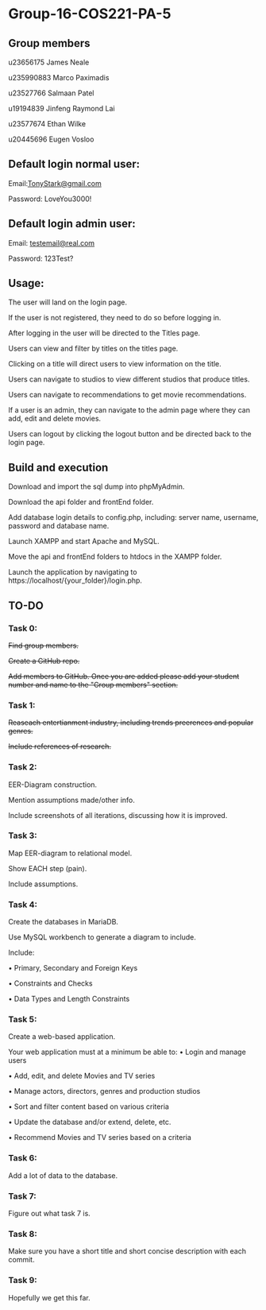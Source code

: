 # Group-16-COS221-PA-5

## Group members

u23656175 James Neale

u235990883 Marco Paximadis

u23527766 Salmaan Patel

u19194839 Jinfeng Raymond Lai

u23577674 Ethan Wilke

u20445696 Eugen Vosloo


## Default login normal user: 

Email:TonyStark@gmail.com

Password: LoveYou3000!


## Default login admin user:

Email: testemail@real.com

Password: 123Test?

## Usage:

The user will land on the login page.

If the user is not registered, they need to do so before logging in.

After logging in the user will be directed to the Titles page.

Users can view and filter by titles on the titles page.

Clicking on a title will direct users to view information on the title.

Users can navigate to studios to view different studios that produce titles.

Users can navigate to recommendations to get movie recommendations.

If a user is an admin, they can navigate to the admin page where they can add, edit and delete movies.

Users can logout by clicking the logout button and be directed back to the login page.

## Build and execution

Download and import the sql dump into phpMyAdmin.

Download the api folder and frontEnd folder.

Add database login details to config.php, including: server name, username, password and database name.

Launch XAMPP and start Apache and MySQL.

Move the api and frontEnd folders to htdocs in the XAMPP folder.

Launch the application by navigating to https://localhost/{your_folder}/login.php.

## TO-DO

### Task 0:

~~Find group members.~~

~~Create a GitHub repo.~~

~~Add members to GitHub. Once you are added please add your student number and name to the "Group members" section.~~

### Task 1: 

~~Reaseach entertianment industry, including trends preerences and popular genres.~~

~~Include references of research.~~

### Task 2:

EER-Diagram construction.

Mention assumptions made/other info.

Include screenshots of all iterations, discussing how it is improved.

### Task 3:

Map EER-diagram to relational model.

Show EACH step (pain).

Include assumptions.

### Task 4:

Create the databases in MariaDB.

Use MySQL workbench to generate a diagram to include.

Include: 

• Primary, Secondary and Foreign Keys

• Constraints and Checks

• Data Types and Length Constraints

### Task 5:

Create a web-based application.

Your web application must at a minimum be able to:
• Login and manage users

• Add, edit, and delete Movies and TV series

• Manage actors, directors, genres and production studios

• Sort and filter content based on various criteria

• Update the database and/or extend, delete, etc.

• Recommend Movies and TV series based on a criteria

### Task 6:

Add a lot of data to the database.

### Task 7:

Figure out what task 7 is.

### Task 8:

Make sure you have a short title and short concise description with each commit.

### Task 9:

Hopefully we get this far.




